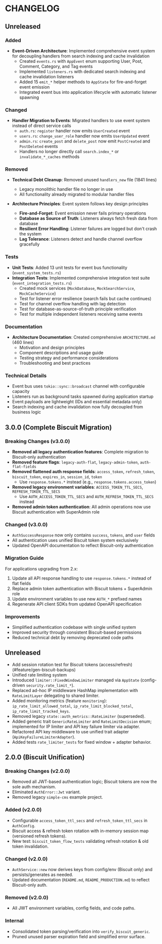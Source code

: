 # CHANGELOG

## Unreleased

### Added

- **Event-Driven Architecture**: Implemented comprehensive event system for decoupling handlers from search indexing and cache invalidation
  - Created `events.rs` with `AppEvent` enum supporting User, Post, Comment, Category, and Tag events
  - Implemented `listeners.rs` with dedicated search indexing and cache invalidation listeners
  - Added 15 `emit_*` helper methods to `AppState` for fire-and-forget event emission
  - Integrated event bus into application lifecycle with automatic listener spawning

### Changed

- **Handler Migration to Events**: Migrated handlers to use event system instead of direct service calls
  - `auth.rs`: `register` handler now emits `UserCreated` event
  - `users.rs`: `change_user_role` handler now emits `UserUpdated` event
  - `admin.rs`: `create_post` and `delete_post` now emit `PostCreated` and `PostDeleted` events
  - Handlers no longer directly call `search.index_*` or `invalidate_*_caches` methods

### Removed

- **Technical Debt Cleanup**: Removed unused `handlers_new` file (1841 lines)
  - Legacy monolithic handler file no longer in use
  - All functionality already migrated to modular handler files

- **Architecture Principles**: Event system follows key design principles
  - **Fire-and-Forget**: Event emission never fails primary operations
  - **Database as Source of Truth**: Listeners always fetch fresh data from database
  - **Resilient Error Handling**: Listener failures are logged but don't crash the system
  - **Lag Tolerance**: Listeners detect and handle channel overflow gracefully

### Tests

- **Unit Tests**: Added 13 unit tests for event bus functionality (`event_system_tests.rs`)
- **Integration Tests**: Implemented comprehensive integration test suite (`event_integration_tests.rs`)
  - Created mock services (`MockDatabase`, `MockSearchService`, `MockCacheService`)
  - Test for listener error resilience (search fails but cache continues)
  - Test for channel overflow handling with lag detection
  - Test for database-as-source-of-truth principle verification
  - Test for multiple independent listeners receiving same events

### Documentation

- **Architecture Documentation**: Created comprehensive `ARCHITECTURE.md` (460 lines)
  - Motivation and design principles
  - Component descriptions and usage guide
  - Testing strategy and performance considerations
  - Troubleshooting and best practices

### Technical Details

- Event bus uses `tokio::sync::broadcast` channel with configurable capacity
- Listeners run as background tasks spawned during application startup
- Event payloads are lightweight (IDs and essential metadata only)
- Search indexing and cache invalidation now fully decoupled from business logic

## 3.0.0 (Complete Biscuit Migration)

### Breaking Changes (v3.0.0)

- **Removed all legacy authentication features**: Complete migration to Biscuit-only authentication
- **Removed feature flags**: `legacy-auth-flat`, `legacy-admin-token`, `auth-flat-fields`
- **Removed flattened auth response fields**: `access_token`, `refresh_token`, `biscuit_token`, `expires_in`, `session_id`, `token`
  - Use `response.tokens.*` instead (e.g., `response.tokens.access_token`)
- **Removed legacy environment variables**: `ACCESS_TOKEN_TTL_SECS`, `REFRESH_TOKEN_TTL_SECS`
  - Use `AUTH_ACCESS_TOKEN_TTL_SECS` and `AUTH_REFRESH_TOKEN_TTL_SECS` instead
- **Removed admin token authentication**: All admin operations now use Biscuit authentication with SuperAdmin role

### Changed (v3.0.0)

- `AuthSuccessResponse` now only contains `success`, `tokens`, and `user` fields
- All authentication uses unified Biscuit token system exclusively
- Updated OpenAPI documentation to reflect Biscuit-only authentication

### Migration Guide

For applications upgrading from 2.x:

1. Update all API response handling to use `response.tokens.*` instead of flat fields
2. Replace admin token authentication with Biscuit tokens + SuperAdmin role
3. Update environment variables to use new `AUTH_*` prefixed names
4. Regenerate API client SDKs from updated OpenAPI specification

### Improvements

- Simplified authentication codebase with single unified system
- Improved security through consistent Biscuit-based permissions
- Reduced technical debt by removing deprecated code paths

## Unreleased

- Add session rotation test for Biscuit tokens (access/refresh) (#feature/gen-biscuit-backups)
- Unified rate limiting system
- Introduced `limiter::FixedWindowLimiter` managed via `AppState` (config-driven `security.rate_limit_*`).
- Replaced ad-hoc IP middleware HashMap implementation with `RateLimitLayer` delegating to shared limiter.
- Added monitoring metrics (feature `monitoring`): `ip_rate_limit_allowed_total`, `ip_rate_limit_blocked_total`, `ip_rate_limit_tracked_keys`.
- Removed legacy `state::auth_metrics::RateLimiter` (superseded).
- Added generic trait `GenericRateLimiter` and `RateLimitDecision` enum; implemented for IP limiter and API key failure limiter via adapter.
- Refactored API key middleware to use unified trait adapter (`ApiKeyFailureLimiterAdapter`).
- Added tests `rate_limiter_tests` for fixed window + adapter behavior.

## 2.0.0 (Biscuit Unification)

### Breaking Changes (v2.0.0)

- Removed all JWT-based authentication logic; Biscuit tokens are now the sole auth mechanism.
- Eliminated `AuthError::Jwt` variant.
- Removed legacy `simple-cms` example project.

### Added (v2.0.0)

- Configurable `access_token_ttl_secs` and `refresh_token_ttl_secs` in `AuthConfig`.
- Biscuit access & refresh token rotation with in-memory session map (versioned refresh tokens).
- New test: `biscuit_token_flow_tests` validating refresh rotation & old token invalidation.

### Changed (v2.0.0)

- `AuthService::new` now derives keys from config/env (Biscuit only) and persists/generates as needed.
- Updated documentation (`README.md`, `README_PRODUCTION.md`) to reflect Biscuit-only auth.

### Removed (v2.0.0)

- All JWT environment variables, config fields, and code paths.

### Internal

- Consolidated token parsing/verification into `verify_biscuit_generic`.
- Pruned unused parser expiration field and simplified error surface.
